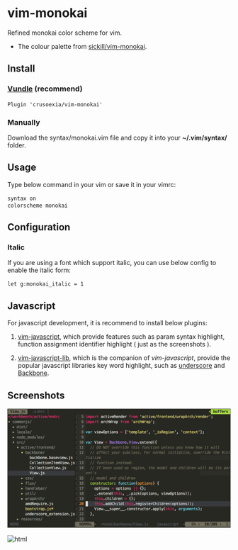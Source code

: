 vim-monokai
===========

Refined monokai color scheme for vim. 

* The colour palette from [sickill/vim-monokai](https://github.com/sickill/vim-monokai). 

Install
-------

### [Vundle](https://github.com/gmarik/Vundle.vim) (recommend)

    Plugin 'crusoexia/vim-monokai'

### Manually

Download the syntax/monokai.vim file and copy it into your __~/.vim/syntax/__ folder.

Usage
-----

Type below command in your vim or save it in your vimrc:

    syntax on
    colorscheme monokai

Configuration
-------------

### Italic
    
If you are using a font which support italic, you can use below config to enable the italic form:

    let g:monokai_italic = 1

Javascript
----------

For javascript development, it is recommend to install below plugins:

1. [vim-javascript](https://github.com/pangloss/vim-javascript), which provide features such as param syntax highlight, function assignment identifier highlight ( just as the screenshots ).

2. [vim-javascript-lib](https://github.com/crusoexia/vim-javascript-lib), which is the companion of _vim-javascript_, provide the popular javascript libraries key word highlight, such as [underscore](http://underscorejs.org/) and [Backbone](http://backbonejs.org/).

Screenshots
-----------

![javascript](screenshots/javascript.png)

![html](screenshots/html.png)

